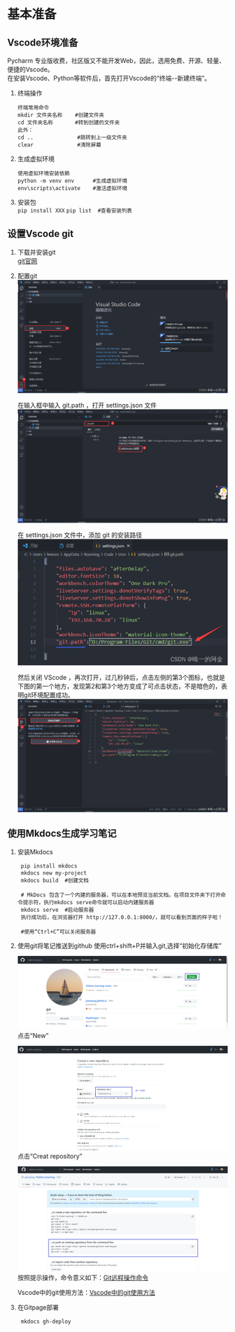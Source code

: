 # 基本准备
## Vscode环境准备

Pycharm 专业版收费，社区版又不能开发Web，因此，选用免费、开源、轻量、便捷的Vscode。  
在安装Vscode、Python等软件后，首先打开Vscode的“终端--新建终端”。  

1. 终端操作  
    ```
    终端常用命令
    mkdir 文件夹名称    #创建文件夹
    cd 文件夹名称       #转到创建的文件夹
    此外：  
    cd ..              #跳转到上一级文件夹
    clear              #清除屏幕
    ```

2. 生成虚拟环境  
    ```  
    使用虚拟环境安装依赖
    python -m venv env      #生成虚拟环境  
    env\scripts\activate    #激活虚拟环境  
    ```  
        
3. 安装包  
    `pip install XXX`
    `pip list  #查看安装列表`

## 设置Vscode git

1. 下载并安装git  
    [git官网](https://git-scm.com/)  

2. 配置git  
    ![](img/git.png)    

    在输入框中输入 git.path ，打开 settings.json 文件
    ![](img/git2.png)  

    在 settings.json 文件中，添加 git 的安装路径  
    ![](img/git3.png)   

    然后关闭 VScode ，再次打开，过几秒钟后，点击左侧的第3个图标，也就是下图的第一个地方，发现第2和第3个地方变成了可点击状态，不是暗色的，表明git环境配置成功。  
    ![](img/git4.png)  

## 使用Mkdocs生成学习笔记

1. 安装Mkdocs  
    
        pip install mkdocs
        mkdocs new my-project
        mkdocs build  #创建文档

        # MkDocs 包含了一个内建的服务器，可以在本地预览当前文档。在项目文件夹下打开命令提示符，执行mkdocs serve命令就可以启动内建服务器
        mkdocs serve  #启动服务器
        执行成功后，在浏览器打开 http://127.0.0.1:8000/，就可以看到页面的样子啦！
    
        #使用“Ctrl+C”可以关闭服务器  

2. 使用git将笔记推送到github
    使用ctrl+shift+P并输入git,选择“初始化存储库”  
    
    ![新建库](img/新建库.png)  
    点击“New”

    ![新建库](img/新建库2.png)
    点击“Creat repository”

    ![新建库](img/新建库3.png)
    按照提示操作，命令意义如下：[Git远程操作命令](https://www.ruanyifeng.com/blog/2014/06/git_remote.html)

    Vscode中的git使用方法：[Vscode中的git使用方法](https://zhuanlan.zhihu.com/p/276376558)

3. 在Gitpage部署  
        
        mkdocs gh-deploy
     




